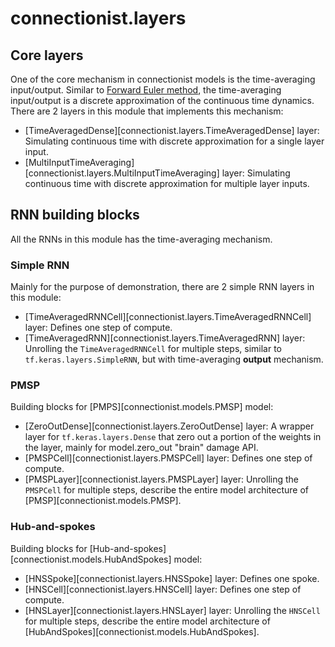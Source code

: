 # connectionist.layers

## Core layers

One of the core mechanism in connectionist models is the time-averaging input/output. Similar to [Forward Euler method](https://en.wikipedia.org/wiki/Euler_method), the time-averaging input/output is a discrete approximation of the continuous time dynamics.
There are 2 layers in this module that implements this mechanism:

- [TimeAveragedDense][connectionist.layers.TimeAveragedDense] layer: Simulating continuous time with discrete approximation for a single layer input.
- [MultiInputTimeAveraging][connectionist.layers.MultiInputTimeAveraging] layer: Simulating continuous time with discrete approximation for multiple layer inputs.
  
## RNN building blocks

All the RNNs in this module has the time-averaging mechanism.

### Simple RNN

Mainly for the purpose of demonstration, there are 2 simple RNN layers in this module:

- [TimeAveragedRNNCell][connectionist.layers.TimeAveragedRNNCell] layer: Defines one step of compute.
- [TimeAveragedRNN][connectionist.layers.TimeAveragedRNN] layer: Unrolling the `TimeAveragedRNNCell` for multiple steps, similar to `tf.keras.layers.SimpleRNN`, but with time-averaging **output** mechanism.

### PMSP

Building blocks for [PMPS][connectionist.models.PMSP] model:

- [ZeroOutDense][connectionist.layers.ZeroOutDense] layer: A wrapper layer for `tf.keras.layers.Dense` that zero out a portion of the weights in the layer, mainly for model.zero_out "brain" damage API.
- [PMSPCell][connectionist.layers.PMSPCell] layer: Defines one step of compute.
- [PMSPLayer][connectionist.layers.PMSPLayer] layer: Unrolling the `PMSPCell` for multiple steps, describe the entire model architecture of [PMSP][connectionist.models.PMSP].

### Hub-and-spokes

Building blocks for [Hub-and-spokes][connectionist.models.HubAndSpokes] model:

- [HNSSpoke][connectionist.layers.HNSSpoke] layer: Defines one spoke.
- [HNSCell][connectionist.layers.HNSCell] layer: Defines one step of compute.
- [HNSLayer][connectionist.layers.HNSLayer] layer: Unrolling the `HNSCell` for multiple steps, describe the entire model architecture of [HubAndSpokes][connectionist.models.HubAndSpokes].

